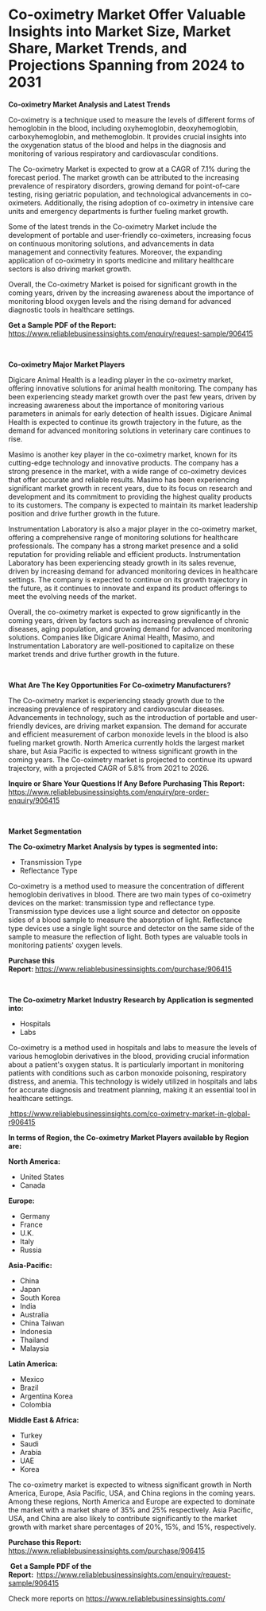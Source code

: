 <p><h1>Co-oximetry Market Offer Valuable Insights into Market Size, Market Share, Market Trends, and Projections Spanning from 2024 to 2031</h1></p><p><strong>Co-oximetry Market Analysis and Latest Trends</strong></p>
<p><p>Co-oximetry is a technique used to measure the levels of different forms of hemoglobin in the blood, including oxyhemoglobin, deoxyhemoglobin, carboxyhemoglobin, and methemoglobin. It provides crucial insights into the oxygenation status of the blood and helps in the diagnosis and monitoring of various respiratory and cardiovascular conditions.</p><p>The Co-oximetry Market is expected to grow at a CAGR of 7.1% during the forecast period. The market growth can be attributed to the increasing prevalence of respiratory disorders, growing demand for point-of-care testing, rising geriatric population, and technological advancements in co-oximeters. Additionally, the rising adoption of co-oximetry in intensive care units and emergency departments is further fueling market growth.</p><p>Some of the latest trends in the Co-oximetry Market include the development of portable and user-friendly co-oximeters, increasing focus on continuous monitoring solutions, and advancements in data management and connectivity features. Moreover, the expanding application of co-oximetry in sports medicine and military healthcare sectors is also driving market growth.</p><p>Overall, the Co-oximetry Market is poised for significant growth in the coming years, driven by the increasing awareness about the importance of monitoring blood oxygen levels and the rising demand for advanced diagnostic tools in healthcare settings.</p></p>
<p><strong>Get a Sample PDF of the Report:&nbsp;</strong> <a href="https://www.reliablebusinessinsights.com/enquiry/request-sample/906415">https://www.reliablebusinessinsights.com/enquiry/request-sample/906415</a></p>
<p>&nbsp;</p>
<p><strong>Co-oximetry Major Market Players</strong></p>
<p><p>Digicare Animal Health is a leading player in the co-oximetry market, offering innovative solutions for animal health monitoring. The company has been experiencing steady market growth over the past few years, driven by increasing awareness about the importance of monitoring various parameters in animals for early detection of health issues. Digicare Animal Health is expected to continue its growth trajectory in the future, as the demand for advanced monitoring solutions in veterinary care continues to rise.</p><p>Masimo is another key player in the co-oximetry market, known for its cutting-edge technology and innovative products. The company has a strong presence in the market, with a wide range of co-oximetry devices that offer accurate and reliable results. Masimo has been experiencing significant market growth in recent years, due to its focus on research and development and its commitment to providing the highest quality products to its customers. The company is expected to maintain its market leadership position and drive further growth in the future.</p><p>Instrumentation Laboratory is also a major player in the co-oximetry market, offering a comprehensive range of monitoring solutions for healthcare professionals. The company has a strong market presence and a solid reputation for providing reliable and efficient products. Instrumentation Laboratory has been experiencing steady growth in its sales revenue, driven by increasing demand for advanced monitoring devices in healthcare settings. The company is expected to continue on its growth trajectory in the future, as it continues to innovate and expand its product offerings to meet the evolving needs of the market.</p><p>Overall, the co-oximetry market is expected to grow significantly in the coming years, driven by factors such as increasing prevalence of chronic diseases, aging population, and growing demand for advanced monitoring solutions. Companies like Digicare Animal Health, Masimo, and Instrumentation Laboratory are well-positioned to capitalize on these market trends and drive further growth in the future.</p></p>
<p>&nbsp;</p>
<p><strong>What Are The Key Opportunities For Co-oximetry Manufacturers?</strong></p>
<p><p>The Co-oximetry market is experiencing steady growth due to the increasing prevalence of respiratory and cardiovascular diseases. Advancements in technology, such as the introduction of portable and user-friendly devices, are driving market expansion. The demand for accurate and efficient measurement of carbon monoxide levels in the blood is also fueling market growth. North America currently holds the largest market share, but Asia Pacific is expected to witness significant growth in the coming years. The Co-oximetry market is projected to continue its upward trajectory, with a projected CAGR of 5.8% from 2021 to 2026.</p></p>
<p><strong>Inquire or Share Your Questions If Any Before Purchasing This Report:</strong> <a href="https://www.reliablebusinessinsights.com/enquiry/pre-order-enquiry/906415">https://www.reliablebusinessinsights.com/enquiry/pre-order-enquiry/906415</a></p>
<p>&nbsp;</p>
<p><strong>Market Segmentation</strong></p>
<p><strong>The Co-oximetry Market Analysis by types is segmented into:</strong></p>
<p><ul><li>Transmission Type</li><li>Reflectance Type</li></ul></p>
<p><p>Co-oximetry is a method used to measure the concentration of different hemoglobin derivatives in blood. There are two main types of co-oximetry devices on the market: transmission type and reflectance type. Transmission type devices use a light source and detector on opposite sides of a blood sample to measure the absorption of light. Reflectance type devices use a single light source and detector on the same side of the sample to measure the reflection of light. Both types are valuable tools in monitoring patients' oxygen levels.</p></p>
<p><strong>Purchase this Report:&nbsp;</strong><a href="https://www.reliablebusinessinsights.com/purchase/906415">https://www.reliablebusinessinsights.com/purchase/906415</a></p>
<p>&nbsp;</p>
<p><strong>The Co-oximetry Market Industry Research by Application is segmented into:</strong></p>
<p><ul><li>Hospitals</li><li>Labs</li></ul></p>
<p><p>Co-oximetry is a method used in hospitals and labs to measure the levels of various hemoglobin derivatives in the blood, providing crucial information about a patient's oxygen status. It is particularly important in monitoring patients with conditions such as carbon monoxide poisoning, respiratory distress, and anemia. This technology is widely utilized in hospitals and labs for accurate diagnosis and treatment planning, making it an essential tool in healthcare settings.</p></p>
<p><a href="https://www.reliablebusinessinsights.com/co-oximetry-market-in-global-r906415">&nbsp;https://www.reliablebusinessinsights.com/co-oximetry-market-in-global-r906415</a></p>
<p><strong>In terms of Region, the Co-oximetry Market Players available by Region are:</strong></p>
<p>
    <p> <strong> North America: </strong>
        <ul>
            <li>United States</li>
            <li>Canada</li>
        </ul>
        </p> 
    <p> <strong> Europe: </strong>
        <ul>
            <li>Germany</li>
            <li>France</li>
            <li>U.K.</li>
            <li>Italy</li>
            <li>Russia</li>
        </ul>
        </p> 
    <p> <strong> Asia-Pacific: </strong>
        <ul>
            <li>China</li>
            <li>Japan</li>
            <li>South Korea</li>
            <li>India</li>
            <li>Australia</li>
            <li>China Taiwan</li>
            <li>Indonesia</li>
            <li>Thailand</li>
            <li>Malaysia</li>
        </ul>
        </p> 
    <p> <strong> Latin America: </strong>
        <ul>
            <li>Mexico</li>
            <li>Brazil</li>
            <li>Argentina Korea</li>
            <li>Colombia</li>
        </ul>
        </p> 
    <p> <strong> Middle East & Africa: </strong>
        <ul>
            <li>Turkey</li>
            <li>Saudi</li>
            <li>Arabia</li>
            <li>UAE</li>
            <li>Korea</li>
        </ul>
    </p>
    </p>
<p><p>The co-oximetry market is expected to witness significant growth in North America, Europe, Asia Pacific, USA, and China regions in the coming years. Among these regions, North America and Europe are expected to dominate the market with a market share of 35% and 25% respectively. Asia Pacific, USA, and China are also likely to contribute significantly to the market growth with market share percentages of 20%, 15%, and 15%, respectively.</p></p>
<p><strong>Purchase this Report: </strong><a href="https://www.reliablebusinessinsights.com/purchase/906415">https://www.reliablebusinessinsights.com/purchase/906415</a></p>
<p>&nbsp;<strong>Get a Sample PDF of the Report:&nbsp;&nbsp;</strong><a href="https://www.reliablebusinessinsights.com/enquiry/request-sample/906415">https://www.reliablebusinessinsights.com/enquiry/request-sample/906415</a></p>
<p><strong></strong></p>
<p>Check more reports on <a href="https://www.reliablebusinessinsights.com/">https://www.reliablebusinessinsights.com/</a></p>
